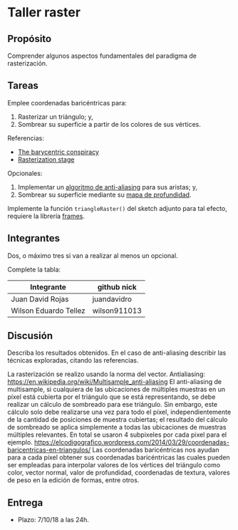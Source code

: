 # Taller raster

## Propósito

Comprender algunos aspectos fundamentales del paradigma de rasterización.

## Tareas

Emplee coordenadas baricéntricas para:

1. Rasterizar un triángulo; y,
2. Sombrear su superficie a partir de los colores de sus vértices.

Referencias:

* [The barycentric conspiracy](https://fgiesen.wordpress.com/2013/02/06/the-barycentric-conspirac/)
* [Rasterization stage](https://www.scratchapixel.com/lessons/3d-basic-rendering/rasterization-practical-implementation/rasterization-stage)

Opcionales:

1. Implementar un [algoritmo de anti-aliasing](https://www.scratchapixel.com/lessons/3d-basic-rendering/rasterization-practical-implementation/rasterization-practical-implementation) para sus aristas; y,
2. Sombrear su superficie mediante su [mapa de profundidad](https://en.wikipedia.org/wiki/Depth_map).

Implemente la función ```triangleRaster()``` del sketch adjunto para tal efecto, requiere la librería [frames](https://github.com/VisualComputing/frames/releases).

## Integrantes

Dos, o máximo tres si van a realizar al menos un opcional.

Complete la tabla:

| Integrante | github nick |
|------------|-------------|
|Juan David Rojas            |  juandavidro           |
|Wilson Eduardo Tellez            |  wilson911013           |

## Discusión

Describa los resultados obtenidos. 
En el caso de anti-aliasing describir las técnicas exploradas, citando las referencias.

La rasterización se realizo usando la norma del vector. 
Antialiasing: https://en.wikipedia.org/wiki/Multisample_anti-aliasing 
El anti-aliasing de multisample, si cualquiera de las ubicaciones de múltiples muestras en un píxel está cubierta por el 
triángulo que se está representando, se debe realizar un cálculo de sombreado para ese triángulo. Sin embargo, este cálculo 
solo debe realizarse una vez para todo el píxel, independientemente de la cantidad de posiciones de muestra cubiertas; 
el resultado del cálculo de sombreado se aplica simplemente a todas las ubicaciones de muestras múltiples relevantes. 
En total se usaron 4 subpixeles por cada pixel para el ejemplo. 
https://elcodigografico.wordpress.com/2014/03/29/coordenadas-baricentricas-en-triangulos/ 
Las coordenadas baricéntricas nos ayudan para a cada píxel obtener sus coordenadas baricéntricas las cuales pueden 
ser empleadas para interpolar valores de los vértices del triángulo como color, vector normal, valor de profundidad, 
coordenadas de textura, valores de peso en la edición de formas, entre otros.

## Entrega

* Plazo: 7/10/18 a las 24h.
